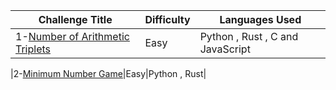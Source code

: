 | Challenge Title                                                                                 | Difficulty | Languages Used                   |
| ----------------------------------------------------------------------------------------------- | ---------- | -------------------------------- |
| 1-[Number of Arithmetic Triplets](https://leetcode.com/problems/number-of-arithmetic-triplets/) | Easy       | Python , Rust , C and JavaScript |

|2-[Minimum Number Game](https://leetcode.com/problems/minimum-number-game/)|Easy|Python , Rust|
